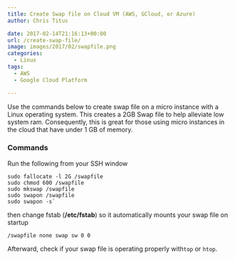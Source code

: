 ```yaml
---
title: Create Swap file on Cloud VM (AWS, GCloud, or Azure)
author: Chris Titus

date: 2017-02-14T21:16:13+00:00
url: /create-swap-file/
image: images/2017/02/swapfile.png
categories:
  - Linux
tags:
  - AWS
  - Google Cloud Platform

---
```

Use the commands below to create swap file on a micro instance with a Linux operating system. This creates a 2GB Swap file to help alleviate low system ram. Consequently, this is great for those using micro instances in the cloud that have under 1 GB of memory.<!--more-->

### Commands

Run the following from your SSH window
  
```
sudo fallocate -l 2G /swapfile
sudo chmod 600 /swapfile
sudo mkswap /swapfile
sudo swapon /swapfile
sudo swapon -s`
```
then change fstab (**/etc/fstab**) so it automatically mounts your swap file on startup
  
`/swapfile none swap sw 0 0`

Afterward, check if your swap file is operating properly with`top` or `htop`.

